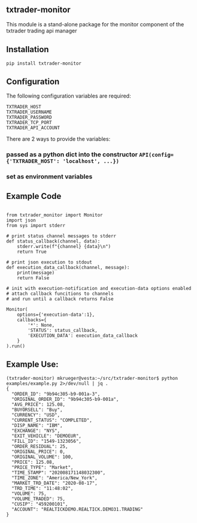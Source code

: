 txtrader-monitor
----------------

This module is a stand-alone package for the monitor component of the txtrader trading api manager

## Installation
```
pip install txtrader-monitor
```

## Configuration
The following configuration variables are required:
```
TXTRADER_HOST
TXTRADER_USERNAME
TXTRADER_PASSWORD
TXTRADER_TCP_PORT
TXTRADER_API_ACCOUNT
```
There are 2 ways to provide the variables:
### passed as a python dict into the constructor `API(config={'TXTRADER_HOST': 'localhost', ...})` 
### set as environment variables

## Example Code
```

from txtrader_monitor import Monitor
import json
from sys import stderr

# print status channel messages to stderr
def status_callback(channel, data):
    stderr.write(f"{channel} {data}\n")
    return True

# print json execution to stdout
def execution_data_callback(channel, message):
    print(message)
    return False 

# init with execution-notification and execution-data options enabled
# attach callback funcitions to channels
# and run until a callback returns False

Monitor(
    options={'execution-data':1},
    callbacks={
        '*': None, 
        'STATUS': status_callback, 
        'EXECUTION_DATA': execution_data_callback
    }
).run()
```

## Example Use:
```
(txtrader-monitor) mkrueger@vesta:~/src/txtrader-monitor$ python examples/example.py 2>/dev/null | jq .
{
  "ORDER_ID": "9b94c305-b9-001a-3",
  "ORIGINAL_ORDER_ID": "9b94c305-b9-001a",
  "AVG_PRICE": 125.08,
  "BUYORSELL": "Buy",
  "CURRENCY": "USD",
  "CURRENT_STATUS": "COMPLETED",
  "DISP_NAME": "IBM",
  "EXCHANGE": "NYS",
  "EXIT_VEHICLE": "DEMOEUR",
  "FILL_ID": "1549-1323056",
  "ORDER_RESIDUAL": 25,
  "ORIGINAL_PRICE": 0,
  "ORIGINAL_VOLUME": 100,
  "PRICE": 125.08,
  "PRICE_TYPE": "Market",
  "TIME_STAMP": "202008171148032300",
  "TIME_ZONE": "America/New_York",
  "MARKET_TRD_DATE": "2020-08-17",
  "TRD_TIME": "11:48:02",
  "VOLUME": 75,
  "VOLUME_TRADED": 75,
  "CUSIP": "459200101",
  "ACCOUNT": "REALTICKDEMO.REALTICK.DEMO31.TRADING"
}
```
